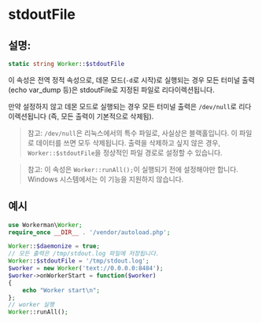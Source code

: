 # stdoutFile
## 설명:
```php
static string Worker::$stdoutFile
```

이 속성은 전역 정적 속성으로, 데몬 모드(```-d```로 시작)로 실행되는 경우 모든 터미널 출력(echo var_dump 등)은 stdoutFile로 지정된 파일로 리다이렉션됩니다.

만약 설정하지 않고 데몬 모드로 실행되는 경우 모든 터미널 출력은 `/dev/null`로 리다이렉션됩니다 (즉, 모든 출력이 기본적으로 삭제됨).

> 참고: `/dev/null`은 리눅스에서의 특수 파일로, 사실상은 블랙홀입니다. 이 파일로 데이터를 쓰면 모두 삭제됩니다. 출력을 삭제하고 싶지 않은 경우, `Worker::$stdoutFile`을 정상적인 파일 경로로 설정할 수 있습니다.

> 참고: 이 속성은 ```Worker::runAll();```이 실행되기 전에 설정해야만 합니다. Windows 시스템에서는 이 기능을 지원하지 않습니다.

## 예시

```php
use Workerman\Worker;
require_once __DIR__ . '/vendor/autoload.php';

Worker::$daemonize = true;
// 모든 출력은 /tmp/stdout.log 파일에 저장됩니다.
Worker::$stdoutFile = '/tmp/stdout.log';
$worker = new Worker('text://0.0.0.0:8484');
$worker->onWorkerStart = function($worker)
{
    echo "Worker start\n";
};
// worker 실행
Worker::runAll();
```
